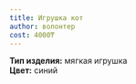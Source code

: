 ```yaml
---
title: Игрушка кот
author: волонтер
cost: 4000₸
---
```

**Тип изделия:** мягкая игрушка  
**Цвет:** синий  